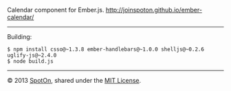 Calendar component for Ember.js. http://joinspoton.github.io/ember-calendar/

---

Building:

    $ npm install csso@~1.3.8 ember-handlebars@~1.0.0 shelljs@~0.2.6 uglify-js@~2.4.0
    $ node build.js

---

© 2013 [SpotOn](https://spoton.it), shared under the [MIT License](http://www.opensource.org/licenses/MIT).